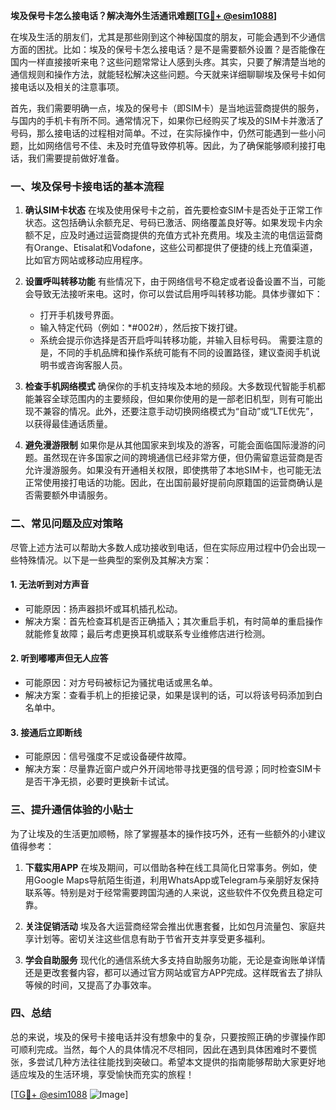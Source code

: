 **埃及保号卡怎么接电话？解决海外生活通讯难题[[TG💪+ @esim1088](https://t.me/s/esim1088)]**

在埃及生活的朋友们，尤其是那些刚到这个神秘国度的朋友，可能会遇到不少通信方面的困扰。比如：埃及的保号卡怎么接电话？是不是需要额外设置？是否能像在国内一样直接接听来电？这些问题常常让人感到头疼。其实，只要了解清楚当地的通信规则和操作方法，就能轻松解决这些问题。今天就来详细聊聊埃及保号卡如何接电话以及相关的注意事项。

首先，我们需要明确一点，埃及的保号卡（即SIM卡）是当地运营商提供的服务，与国内的手机卡有所不同。通常情况下，如果你已经购买了埃及的SIM卡并激活了号码，那么接电话的过程相对简单。不过，在实际操作中，仍然可能遇到一些小问题，比如网络信号不佳、未及时充值导致停机等。因此，为了确保能够顺利接打电话，我们需要提前做好准备。

### **一、埃及保号卡接电话的基本流程**

1. **确认SIM卡状态**
   在埃及使用保号卡之前，首先要检查SIM卡是否处于正常工作状态。这包括确认余额充足、号码已激活、网络覆盖良好等。如果发现卡内余额不足，应及时通过运营商提供的充值方式补充费用。埃及主流的电信运营商有Orange、Etisalat和Vodafone，这些公司都提供了便捷的线上充值渠道，比如官方网站或移动应用程序。

2. **设置呼叫转移功能**
   有些情况下，由于网络信号不稳定或者设备设置不当，可能会导致无法接听来电。这时，你可以尝试启用呼叫转移功能。具体步骤如下：
   - 打开手机拨号界面。
   - 输入特定代码（例如：*#002#），然后按下拨打键。
   - 系统会提示你选择是否开启呼叫转移功能，并输入目标号码。
   需要注意的是，不同的手机品牌和操作系统可能有不同的设置路径，建议查阅手机说明书或咨询客服人员。

3. **检查手机网络模式**
   确保你的手机支持埃及本地的频段。大多数现代智能手机都能兼容全球范围内的主要频段，但如果你使用的是一部老旧机型，则有可能出现不兼容的情况。此外，还要注意手动切换网络模式为“自动”或“LTE优先”，以获得最佳通话质量。

4. **避免漫游限制**
   如果你是从其他国家来到埃及的游客，可能会面临国际漫游的问题。虽然现在许多国家之间的跨境通信已经非常方便，但仍需留意运营商是否允许漫游服务。如果没有开通相关权限，即使携带了本地SIM卡，也可能无法正常使用接打电话的功能。因此，在出国前最好提前向原籍国的运营商确认是否需要额外申请服务。

### **二、常见问题及应对策略**

尽管上述方法可以帮助大多数人成功接收到电话，但在实际应用过程中仍会出现一些特殊情况。以下是一些典型的案例及其解决方案：

#### **1. 无法听到对方声音**
   - 可能原因：扬声器损坏或耳机插孔松动。
   - 解决方案：首先检查耳机是否正确插入；其次重启手机，有时简单的重启操作就能修复故障；最后考虑更换耳机或联系专业维修店进行检测。

#### **2. 听到嘟嘟声但无人应答**
   - 可能原因：对方号码被标记为骚扰电话或黑名单。
   - 解决方案：查看手机上的拒接记录，如果是误判的话，可以将该号码添加到白名单中。

#### **3. 接通后立即断线**
   - 可能原因：信号强度不足或设备硬件故障。
   - 解决方案：尽量靠近窗户或户外开阔地带寻找更强的信号源；同时检查SIM卡是否干净无损，必要时更换新卡试试。

### **三、提升通信体验的小贴士**

为了让埃及的生活更加顺畅，除了掌握基本的操作技巧外，还有一些额外的小建议值得参考：

1. **下载实用APP**
   在埃及期间，可以借助各种在线工具简化日常事务。例如，使用Google Maps导航陌生街道，利用WhatsApp或Telegram与亲朋好友保持联系等。特别是对于经常需要跨国沟通的人来说，这些软件不仅免费且稳定可靠。

2. **关注促销活动**
   埃及各大运营商经常会推出优惠套餐，比如包月流量包、家庭共享计划等。密切关注这些信息有助于节省开支并享受更多福利。

3. **学会自助服务**
   现代化的通信系统大多支持自助服务功能，无论是查询账单详情还是更改套餐内容，都可以通过官方网站或官方APP完成。这样既省去了排队等候的时间，又提高了办事效率。

### **四、总结**

总的来说，埃及的保号卡接电话并没有想象中的复杂，只要按照正确的步骤操作即可顺利完成。当然，每个人的具体情况不尽相同，因此在遇到具体困难时不要慌张，多尝试几种方法往往能找到突破口。希望本文提供的指南能够帮助大家更好地适应埃及的生活环境，享受愉快而充实的旅程！

[[TG💪+ @esim1088](https://t.me/s/esim1088) ![Image](https://i.postimg.cc/4NQfJmqS/Snipaste-2025-05-13-00-14-12.png)]